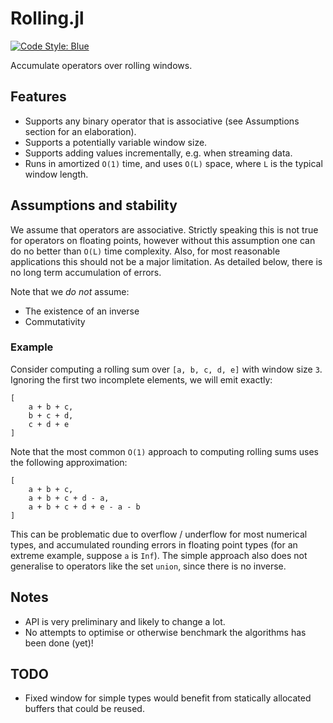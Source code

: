 # Rolling.jl

[![Code Style: Blue](https://img.shields.io/badge/code%20style-blue-4495d1.svg)](https://github.com/invenia/BlueStyle)

Accumulate operators over rolling windows.

## Features
- Supports any binary operator that is associative (see Assumptions section for an elaboration).
- Supports a potentially variable window size.
- Supports adding values incrementally, e.g. when streaming data.
- Runs in amortized `O(1)` time, and uses `O(L)` space, where `L` is the typical window length.

## Assumptions and stability
We assume that operators are associative.
Strictly speaking this is not true for operators on floating points, however without this assumption one can do no better than `O(L)` time complexity.
Also, for most reasonable applications this should not be a major limitation.
As detailed below, there is no long term accumulation of errors.

Note that we *do not* assume:
- The existence of an inverse
- Commutativity

### Example
Consider computing a rolling sum over `[a, b, c, d, e]` with window size `3`.
Ignoring the first two incomplete elements, we will emit exactly:
```
[
    a + b + c,
    b + c + d,
    c + d + e
]
```

Note that the most common `O(1)` approach to computing rolling sums uses the following approximation:
```
[
    a + b + c,
    a + b + c + d - a,
    a + b + c + d + e - a - b
]
```
This can be problematic due to overflow / underflow for most numerical types, and accumulated rounding errors in floating point types (for an extreme example, suppose `a` is `Inf`).
The simple approach also does not generalise to operators like the set `union`, since there is no inverse.


## Notes
- API is very preliminary and likely to change a lot.
- No attempts to optimise or otherwise benchmark the algorithms has been done (yet)!

## TODO
- Fixed window for simple types would benefit from statically allocated buffers that could be reused.
